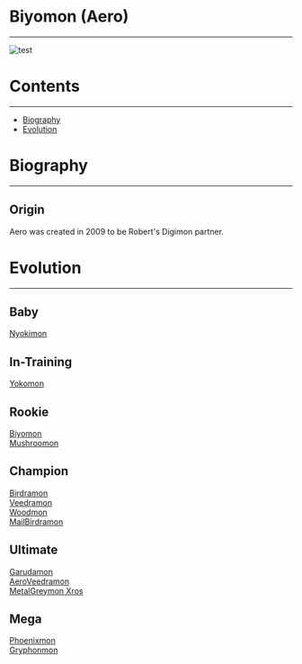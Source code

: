 # Biyomon (Aero)
-----
![test]({{site.baseurl}}/wiki/resources/Biyomon.png)

# Contents
-----

- [Biography](#biography)
- [Evolution](#evolution)

# Biography
-----

## Origin
Aero was created in 2009 to be Robert's Digimon partner.

# Evolution
-----

## Baby  
[Nyokimon](http://www.wikimon.net/nyokimon)

## In-Training  
[Yokomon](http://www.wikimon.net/yokomon)

## Rookie
[Biyomon](http://www.wikimon.net/biyomon)  
[Mushroomon](http://www.wikimon.net/mushroomon)

## Champion
[Birdramon](http://www.wikimon.net/birdramon)  
[Veedramon](http://www.wikimon.net/veedramon)  
[Woodmon](http://www.wikimon.net/woodmon)  
[MailBirdramon](https://wikimon.net/Mailbirdramon)

## Ultimate
[Garudamon](http://www.wikimon.net/garudamon)  
[AeroVeedramon](http://www.wikimon.net/aeroveedramon)  
[MetalGreymon Xros](https://wikimon.net/Metal_Greymon_(2010_Anime_Version))

## Mega
[Phoenixmon](http://www.wikimon.net/phoenixmon)  
[Gryphonmon](http://www.wikimon.net/gryphonmon)
